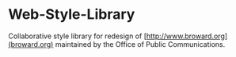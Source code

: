 # Web-Style-Library
Collaborative style library for redesign of [http://www.broward.org](broward.org) maintained by the Office of Public Communications.
